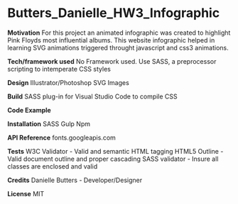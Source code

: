 # Butters_Danielle_HW3_Infographic

**Motivation**
For this project an animated infographic was created to highlight Pink Floyds most influential albums. This website infographic helped in learning SVG animations triggered throught javascript and css3 animations.

**Tech/framework used**
No Framework used. Use SASS, a preprocessor scripting to intemperate CSS styles

**Design**
Illustrator/Photoshop
SVG Images

**Build**
SASS plug-in for Visual Studio Code to compile CSS

**Code Example**

**Installation**
SASS
Gulp
Npm

**API Reference** 
fonts.googleapis.com 

**Tests**
W3C Validator - Valid and semantic HTML tagging
HTML5 Outline - Valid document outline and proper cascading
SASS validator - Insure all classes are enclosed and valid

**Credits**
Danielle Butters - Developer/Designer

**License**
MIT
